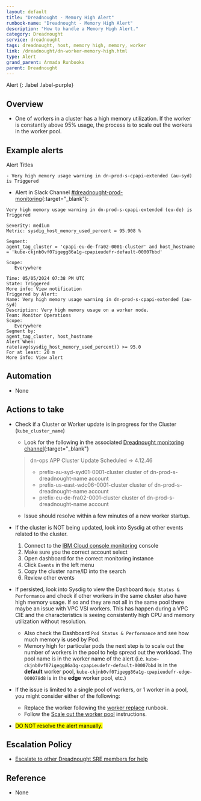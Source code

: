```yaml
---
layout: default
title: "Dreadnought - Memory High Alert"
runbook-name: "Dreadnought - Memory High Alert"
description: "How to handle a Memory High Alert."
category: Dreadnought
service: dreadnought
tags: dreadnought, host, memory high, memory, worker
link: /dreadnought/dn-worker-memory-high.html
type: Alert
grand_parent: Armada Runbooks
parent: Dreadnought
---
```


Alert
{: .label .label-purple}

## Overview

- One of workers in a cluster has a high memory utilization.  If the worker is constantly above 95% usage, the process is to scale out the workers in the worker pool.

## Example alerts

Alert Titles
~~~~
- Very high memory usage warning in dn-prod-s-cpapi-extended (au-syd) is Triggered
~~~~

- Alert in Slack Channel [#dreadnought-prod-monitoring](https://ibm.enterprise.slack.com/archives/C059HL4RC92){:target="_blank"}:

~~~~
Very high memory usage warning in dn-prod-s-cpapi-extended (eu-de) is Triggered

Severity: medium
Metric: sysdig_host_memory_used_percent = 95.908 % 
   
Segment:
agent_tag_cluster = 'cpapi-eu-de-fra02-0001-cluster' and host_hostname = 'kube-ckjnb0vf07igegg86a1g-cpapieudefr-default-00007bbd'

Scope:
   Everywhere

Time: 05/05/2024 07:38 PM UTC
State: Triggered
More info: View notification
Triggered by Alert:
Name: Very high memory usage warning in dn-prod-s-cpapi-extended (au-syd)
Description: Very high memory usage on a worker node.
Team: Monitor Operations
Scope:
   Everywhere
Segment by:
agent_tag_cluster, host_hostname
Alert When:
rate(avg(sysdig_host_memory_used_percent)) >= 95.0
For at least: 20 m
More info: View alert
~~~~

## Automation

- None

## Actions to take

- Check if a Cluster or Worker update is in progress for the Cluster (`kube_cluster_name`)

  - Look for the following in the associated [Dreadnought monitoring channel](https://pages.github.ibm.com/dreadnought/dreadnought-docs/#/Runbooks/Dreadnought/Auditree/Auditree_Setup?id=monitoring-channels){:target="_blank"}

  > dn-ops APP Cluster Update Scheduled -> 4.12.46 
  >
  > - prefix-au-syd-syd01-0001-cluster cluster of dn-prod-s-dreadnought-name account
  > - prefix-us-east-wdc06-0001-cluster cluster of dn-prod-s-dreadnought-name account
  > - prefix-eu-de-fra02-0001-cluster cluster of dn-prod-s-dreadnought-name account

  - Issue should resolve within a few minutes of a new worker startup.


- If the cluster is NOT being updated, look into Sysdig at other events related to the cluster.

  1. Connect to the [IBM Cloud console monitoring](https://cloud.ibm.com/observe/monitoring) console
  1. Make sure you the correct account select
  1. Open dashboard for the correct monitoring instance
  1. Click `Events` in the left menu
  1. Copy the cluster name/ID into the search
  1. Review other events

- If persisted, look into Sysdig to view the Dashboard `Node Status & Performance` and check if other workers in the same cluster also have high memory usage.  If so and they are not all in the same pool there maybe an issue with VPC VSI workers.  This has happen during a VPC CIE and the characteristics is seeing consistently high CPU and memory utilization without resolution.
  - Also check the Dashboard `Pod Status & Performance` and see how much memory is used by Pod.
  - Memory high for particular pods the next step is to scale out the number of workers in the pool to help spread out the workload.  The pool name is in the worker name of the alert (i.e. `kube-ckjnb0vf07igegg86a1g-cpapieudefr-default-00007bbd` is in the **default** worker pool, `kube-ckjnb0vf07igegg86a1g-cpapieudefr-edge-000078d8` is in the **edge** worker pool, etc.)
- If the issue is limited to a single pool of workers, or 1 worker in a pool, you might consider either of the following:
  - Replace the worker following the [worker replace](https://pages.github.ibm.com/alchemy-conductors/documentation-pages/docs/runbooks/dreadnought/dn-worker-replace.html) runbook.
  - Follow the [Scale out the worker pool](https://pages.github.ibm.com/alchemy-conductors/documentation-pages/docs/runbooks/dreadnought/dn-worker-pool-scale.html) instructions.

- <mark>DO NOT resolve the alert manually.</mark>

## Escalation Policy

- [Escalate to other Dreadnought SRE members for help](https://pages.github.ibm.com/alchemy-conductors/documentation-pages/docs/runbooks/dreadnought/dn-escalation.html)

## Reference

- None

